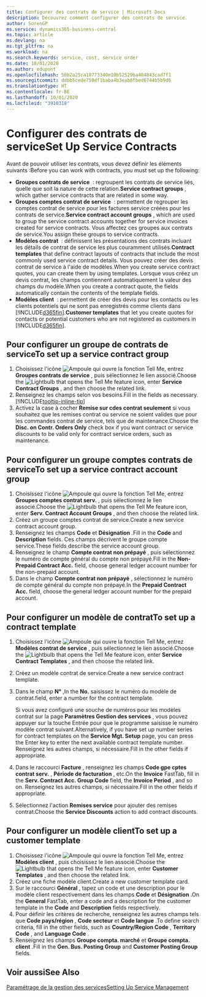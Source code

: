 ```yaml
---
title: Configurer des contrats de service | Microsoft Docs
description: Découvrez comment configurer des contrats de service.
author: SorenGP
ms.service: dynamics365-business-central
ms.topic: article
ms.devlang: na
ms.tgt_pltfrm: na
ms.workload: na
ms.search.keywords: service, cost, service order
ms.date: 10/01/2020
ms.author: edupont
ms.openlocfilehash: 50b2a25ca18773340e10b52529ba484843cad7f1
ms.sourcegitcommit: ddbb5cede750df1baba4b3eab8fbed6744b5b9d6
ms.translationtype: HT
ms.contentlocale: fr-BE
ms.lasthandoff: 10/01/2020
ms.locfileid: "3910318"
---
```

# <a name="set-up-service-contracts"></a><span data-ttu-id="9fc53-103">Configurer des contrats de service</span><span class="sxs-lookup"><span data-stu-id="9fc53-103">Set Up Service Contracts</span></span>
<span data-ttu-id="9fc53-104">Avant de pouvoir utiliser les contrats, vous devez définir les éléments suivants :</span><span class="sxs-lookup"><span data-stu-id="9fc53-104">Before you can work with contracts, you must set up the following:</span></span> 

* <span data-ttu-id="9fc53-105">**Groupes contrats de service**  : regroupent les contrats de service liés, quelle que soit la nature de cette relation.</span><span class="sxs-lookup"><span data-stu-id="9fc53-105">**Service contract groups** , which gather service contracts that are related in some way.</span></span>
* <span data-ttu-id="9fc53-106">**Groupes comptes contrat de service**  : permettent de regrouper les comptes contrat de service pour les factures service créées pour les contrats de service.</span><span class="sxs-lookup"><span data-stu-id="9fc53-106">**Service contract account groups** , which are used to group the service contract accounts together for service invoices created for service contracts.</span></span> <span data-ttu-id="9fc53-107">Vous affectez ces groupes aux contrats de service.</span><span class="sxs-lookup"><span data-stu-id="9fc53-107">You assign these groups to service contracts.</span></span>  
* <span data-ttu-id="9fc53-108">**Modèles contrat**  : définissent les présentations des contrats incluant les détails de contrat de service les plus couramment utilisés.</span><span class="sxs-lookup"><span data-stu-id="9fc53-108">**Contract templates** that define contract layouts of contracts that include the most commonly used service contract details.</span></span> <span data-ttu-id="9fc53-109">Vous pouvez créer des devis contrat de service à l'aide de modèles.</span><span class="sxs-lookup"><span data-stu-id="9fc53-109">When you create service contract quotes, you can create them by using templates.</span></span> <span data-ttu-id="9fc53-110">Lorsque vous créez un devis contrat, les champs contiennent automatiquement la valeur des champs du modèle.</span><span class="sxs-lookup"><span data-stu-id="9fc53-110">When you create a contract quote, the fields automatically contain the contents of the template fields.</span></span>
* <span data-ttu-id="9fc53-111">**Modèles client**  : permettent de créer des devis pour les contacts ou les clients potentiels qui ne sont pas enregistrés comme clients dans [!INCLUDE[d365fin](includes/d365fin_md.md)].</span><span class="sxs-lookup"><span data-stu-id="9fc53-111">**Customer templates** that let you create quotes for contacts or potential customers who are not registered as customers in [!INCLUDE[d365fin](includes/d365fin_md.md)].</span></span>  

## <a name="to-set-up-a-service-contract-group"></a><span data-ttu-id="9fc53-112">Pour configurer un groupe de contrats de service</span><span class="sxs-lookup"><span data-stu-id="9fc53-112">To set up a service contract group</span></span>  
1. <span data-ttu-id="9fc53-113">Choisissez l'icône ![Ampoule qui ouvre la fonction Tell Me](media/ui-search/search_small.png "Dites-moi ce que vous voulez faire"), entrez **Groupes contrats de service** , puis sélectionnez le lien associé.</span><span class="sxs-lookup"><span data-stu-id="9fc53-113">Choose the ![Lightbulb that opens the Tell Me feature](media/ui-search/search_small.png "Tell me what you want to do") icon, enter **Service Contract Groups** , and then choose the related link.</span></span>  
2. <span data-ttu-id="9fc53-114">Renseignez les champs selon vos besoins.</span><span class="sxs-lookup"><span data-stu-id="9fc53-114">Fill in the fields as necessary.</span></span> [!INCLUDE[tooltip-inline-tip](includes/tooltip-inline-tip_md.md)]
3. <span data-ttu-id="9fc53-115">Activez la case à cocher **Remise sur cdes contrat seulement** si vous souhaitez que les remises contrat ou service ne soient valides que pour les commandes contrat de service, tels que de maintenance.</span><span class="sxs-lookup"><span data-stu-id="9fc53-115">Choose the **Disc. on Contr. Orders Only** check box if you want contract or service discounts to be valid only for contract service orders, such as maintenance.</span></span>  

## <a name="to-set-up-a-service-contract-account-group"></a><span data-ttu-id="9fc53-116">Pour configurer un groupe comptes contrats de service</span><span class="sxs-lookup"><span data-stu-id="9fc53-116">To set up a service contract account group</span></span>  
1. <span data-ttu-id="9fc53-117">Choisissez l'icône ![Ampoule qui ouvre la fonction Tell Me](media/ui-search/search_small.png "Dites-moi ce que vous voulez faire"), entrez **Groupes comptes contrat serv.** , puis sélectionnez le lien associé.</span><span class="sxs-lookup"><span data-stu-id="9fc53-117">Choose the ![Lightbulb that opens the Tell Me feature](media/ui-search/search_small.png "Tell me what you want to do") icon, enter **Serv. Contract Account Groups** , and then choose the related link.</span></span>  
2. <span data-ttu-id="9fc53-118">Créez un groupe comptes contrat de service.</span><span class="sxs-lookup"><span data-stu-id="9fc53-118">Create a new service contract account group.</span></span>   
3. <span data-ttu-id="9fc53-119">Renseignez les champs **Code** et **Désignation** .</span><span class="sxs-lookup"><span data-stu-id="9fc53-119">Fill in the **Code** and **Description** fields.</span></span> <span data-ttu-id="9fc53-120">Ces champs décrivent le groupe compte service.</span><span class="sxs-lookup"><span data-stu-id="9fc53-120">These fields describe the service account group.</span></span>  
4. <span data-ttu-id="9fc53-121">Renseignez le champ **Compte contrat non prépayé** , puis sélectionnez le numéro de compte général du compte non prépayé.</span><span class="sxs-lookup"><span data-stu-id="9fc53-121">Fill in the **Non-Prepaid Contract Acc.** field, choose general ledger account number for the non-prepaid account.</span></span>  
5. <span data-ttu-id="9fc53-122">Dans le champ **Compte contrat non prépayé** , sélectionnez le numéro de compte général du compte non prépayé.</span><span class="sxs-lookup"><span data-stu-id="9fc53-122">In the **Prepaid Contract Acc.** field, choose the general ledger account number for the prepaid account.</span></span>  

## <a name="to-set-up-a-contract-template"></a><span data-ttu-id="9fc53-123">Pour configurer un modèle de contrat</span><span class="sxs-lookup"><span data-stu-id="9fc53-123">To set up a contract template</span></span>  
1. <span data-ttu-id="9fc53-124">Choisissez l'icône ![Ampoule qui ouvre la fonction Tell Me](media/ui-search/search_small.png "Dites-moi ce que vous voulez faire"), entrez **Modèles contrat de service** , puis sélectionnez le lien associé.</span><span class="sxs-lookup"><span data-stu-id="9fc53-124">Choose the ![Lightbulb that opens the Tell Me feature](media/ui-search/search_small.png "Tell me what you want to do") icon, enter **Service Contract Templates** , and then choose the related link.</span></span>  
2. <span data-ttu-id="9fc53-125">Créez un modèle contrat de service.</span><span class="sxs-lookup"><span data-stu-id="9fc53-125">Create a new service contract template.</span></span>  
3. <span data-ttu-id="9fc53-126">Dans le champ **N°** ,</span><span class="sxs-lookup"><span data-stu-id="9fc53-126">In the **No.**</span></span> <span data-ttu-id="9fc53-127">saisissez le numéro du modèle de contrat.</span><span class="sxs-lookup"><span data-stu-id="9fc53-127">field, enter a number for the contract template.</span></span>  
  
     <span data-ttu-id="9fc53-128">Si vous avez configuré une souche de numéros pour les modèles contrat sur la page **Paramètres Gestion des services** , vous pouvez appuyer sur la touche Entrée pour que le programme saisisse le numéro modèle contrat suivant.</span><span class="sxs-lookup"><span data-stu-id="9fc53-128">Alternatively, if you have set up number series for contract templates on the **Service Mgt. Setup** page, you can press the Enter key to enter the next available contract template number.</span></span> <span data-ttu-id="9fc53-129">Renseignez les autres champs, si nécessaire.</span><span class="sxs-lookup"><span data-stu-id="9fc53-129">Fill in the other fields if appropriate.</span></span>  
  
4. <span data-ttu-id="9fc53-130">Dans le raccourci **Facture** , renseignez les champs **Code gpe cptes contrat serv.** , **Période de facturation** , etc.</span><span class="sxs-lookup"><span data-stu-id="9fc53-130">On the **Invoice** FastTab, fill in the **Serv. Contract Acc. Group Code** field, the **Invoice Period** , and so on.</span></span> <span data-ttu-id="9fc53-131">Renseignez les autres champs, si nécessaire.</span><span class="sxs-lookup"><span data-stu-id="9fc53-131">Fill in the other fields if appropriate.</span></span>  
5. <span data-ttu-id="9fc53-132">Sélectionnez l'action **Remises service** pour ajouter des remises contrat.</span><span class="sxs-lookup"><span data-stu-id="9fc53-132">Choose the **Service Discounts** action to add contract discounts.</span></span>  

## <a name="to-set-up-a-customer-template"></a><span data-ttu-id="9fc53-133">Pour configurer un modèle client</span><span class="sxs-lookup"><span data-stu-id="9fc53-133">To set up a customer template</span></span>  
1. <span data-ttu-id="9fc53-134">Choisissez l'icône ![Ampoule qui ouvre la fonction Tell Me](media/ui-search/search_small.png "Dites-moi ce que vous voulez faire"), entrez **Modèles client** , puis choisissez le lien associé.</span><span class="sxs-lookup"><span data-stu-id="9fc53-134">Choose the ![Lightbulb that opens the Tell Me feature](media/ui-search/search_small.png "Tell me what you want to do") icon, enter **Customer Templates** , and then choose the related link.</span></span>  
2. <span data-ttu-id="9fc53-135">Créez une fiche modèle client.</span><span class="sxs-lookup"><span data-stu-id="9fc53-135">Create a new customer template card.</span></span>  
3. <span data-ttu-id="9fc53-136">Sur le raccourci **Général** , tapez un code et une description pour le modèle client respectivement dans les champs **Code** et **Désignation** .</span><span class="sxs-lookup"><span data-stu-id="9fc53-136">On the **General** FastTab, enter a code and a description for the customer template in the **Code** and **Description** fields respectively.</span></span> 
4. <span data-ttu-id="9fc53-137">Pour définir les critères de recherche, renseignez les autres champs tels que **Code pays/région** , **Code secteur** et **Code langue** .</span><span class="sxs-lookup"><span data-stu-id="9fc53-137">To define search criteria, fill in the other fields, such as **Country/Region Code** , **Territory Code** , and **Language Code** .</span></span>  
5. <span data-ttu-id="9fc53-138">Renseignez les champs **Groupe compta. marché** et **Groupe compta. client** .</span><span class="sxs-lookup"><span data-stu-id="9fc53-138">Fill in the **Gen. Bus. Posting Group** and **Customer Posting Group** fields.</span></span>  

## <a name="see-also"></a><span data-ttu-id="9fc53-139">Voir aussi</span><span class="sxs-lookup"><span data-stu-id="9fc53-139">See Also</span></span>
[<span data-ttu-id="9fc53-140">Paramétrage de la gestion des services</span><span class="sxs-lookup"><span data-stu-id="9fc53-140">Setting Up Service Management</span></span>](service-setup-service.md)
